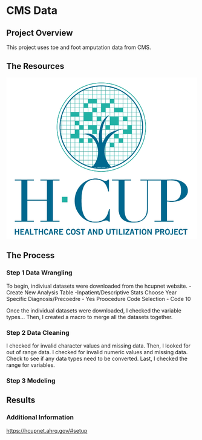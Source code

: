 # CMS Data

## Project Overview 

This project uses toe and foot amputation data from CMS. 

## The Resources
![hcup](img/hcup.jpg)

## The Process

### Step 1 Data Wrangling 

To begin, indiviual datasets were downloaded from the hcupnet website. 
-Create New Analysis Table
-Inpatient/Descriptive Stats
Choose Year
Specific Diagnosis/Precoedre - Yes
Proocedure Code Selection - Code 10

Once the individual datasets were downloaded, I checked the variable types...
Then, I created a macro to merge all the datasets together. 

### Step 2 Data Cleaning 
 I checked for invalid character values and missing data. Then, I looked for out of range data. 
 I checked for invalid numeric values and missing data. Check to see if any data types need to be converted. Last, I checked the range for variables. 
 
 


### Step 3 Modeling 

## Results 

### Additional Information 

https://hcupnet.ahrq.gov/#setup





